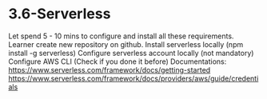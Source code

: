 # 3.6-Serverless

Let spend 5 - 10 mins to configure and install all these requirements.
Learner create new repository on github.
Install serverless locally (npm install -g serverless)
Configure serverless account locally (not mandatory)
Configure AWS CLI (Check if you done it before)
Documentations:
https://www.serverless.com/framework/docs/getting-started
https://www.serverless.com/framework/docs/providers/aws/guide/credentials
